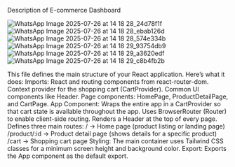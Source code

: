 Description of E-commerce Dashboard

![WhatsApp Image 2025-07-26 at 14 18 28_24d78f1f](https://github.com/user-attachments/assets/c48d5607-a083-4fd2-b97a-9ecc89fce15d)
![WhatsApp Image 2025-07-26 at 14 18 28_ebab126d](https://github.com/user-attachments/assets/55db37e8-f29a-46ea-ae1a-3ebdcf1fb0c8)
![WhatsApp Image 2025-07-26 at 14 18 28_574e334b](https://github.com/user-attachments/assets/04191b79-763e-482c-8c1b-a4cd6f73cbcc)
![WhatsApp Image 2025-07-26 at 14 18 29_93754db9](https://github.com/user-attachments/assets/9af01984-9afa-4176-b772-0de338d2e1d0)
![WhatsApp Image 2025-07-26 at 14 18 29_a3620edf](https://github.com/user-attachments/assets/c303719d-5ab1-4018-9df3-76c7cd5ea649)
![WhatsApp Image 2025-07-26 at 14 18 29_c8b4fb2b](https://github.com/user-attachments/assets/7bdd25c3-8cc9-42ab-8c75-863d8a8a3818)

This file defines the main structure of your React application. Here’s what it does:
Imports:
React and routing components from react-router-dom.
Context provider for the shopping cart (CartProvider).
Common UI components like Header.
Page components: HomePage, ProductDetailPage, and CartPage.
App Component:
Wraps the entire app in a CartProvider so that cart state is available throughout the app.
Uses BrowserRouter (Router) to enable client-side routing.
Renders a Header at the top of every page.
Defines three main routes:
/ → Home page (product listing or landing page)
/product/:id → Product detail page (shows details for a specific product)
/cart → Shopping cart page
Styling:
The main container uses Tailwind CSS classes for a minimum screen height and background color.
Export:
Exports the App component as the default export.
